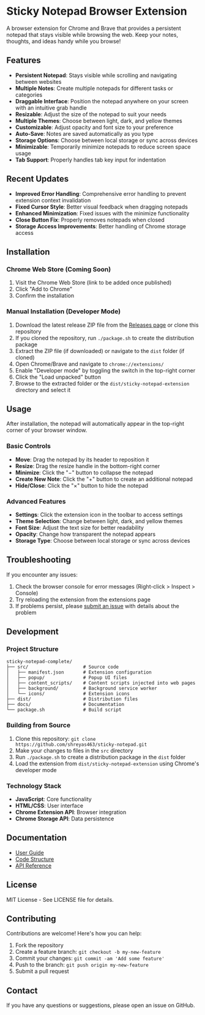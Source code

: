 # Sticky Notepad Browser Extension

A browser extension for Chrome and Brave that provides a persistent notepad that stays visible while browsing the web. Keep your notes, thoughts, and ideas handy while you browse!

## Features

- **Persistent Notepad**: Stays visible while scrolling and navigating between websites
- **Multiple Notes**: Create multiple notepads for different tasks or categories
- **Draggable Interface**: Position the notepad anywhere on your screen with an intuitive grab handle
- **Resizable**: Adjust the size of the notepad to suit your needs
- **Multiple Themes**: Choose between light, dark, and yellow themes
- **Customizable**: Adjust opacity and font size to your preference
- **Auto-Save**: Notes are saved automatically as you type
- **Storage Options**: Choose between local storage or sync across devices
- **Minimizable**: Temporarily minimize notepads to reduce screen space usage
- **Tab Support**: Properly handles tab key input for indentation

## Recent Updates

- **Improved Error Handling**: Comprehensive error handling to prevent extension context invalidation
- **Fixed Cursor Style**: Better visual feedback when dragging notepads
- **Enhanced Minimization**: Fixed issues with the minimize functionality
- **Close Button Fix**: Properly removes notepads when closed
- **Storage Access Improvements**: Better handling of Chrome storage access

## Installation

### Chrome Web Store (Coming Soon)

1. Visit the Chrome Web Store (link to be added once published)
2. Click "Add to Chrome"
3. Confirm the installation

### Manual Installation (Developer Mode)

1. Download the latest release ZIP file from the [Releases page](https://github.com/shreyas463/sticky-notepad/releases) or clone this repository
2. If you cloned the repository, run `./package.sh` to create the distribution package
3. Extract the ZIP file (if downloaded) or navigate to the `dist` folder (if cloned)
4. Open Chrome/Brave and navigate to `chrome://extensions/`
5. Enable "Developer mode" by toggling the switch in the top-right corner
6. Click the "Load unpacked" button
7. Browse to the extracted folder or the `dist/sticky-notepad-extension` directory and select it

## Usage

After installation, the notepad will automatically appear in the top-right corner of your browser window.

### Basic Controls

- **Move**: Drag the notepad by its header to reposition it
- **Resize**: Drag the resize handle in the bottom-right corner
- **Minimize**: Click the "−" button to collapse the notepad
- **Create New Note**: Click the "+" button to create an additional notepad
- **Hide/Close**: Click the "×" button to hide the notepad

### Advanced Features

- **Settings**: Click the extension icon in the toolbar to access settings
- **Theme Selection**: Change between light, dark, and yellow themes
- **Font Size**: Adjust the text size for better readability
- **Opacity**: Change how transparent the notepad appears
- **Storage Type**: Choose between local storage or sync across devices

## Troubleshooting

If you encounter any issues:

1. Check the browser console for error messages (Right-click > Inspect > Console)
2. Try reloading the extension from the extensions page
3. If problems persist, please [submit an issue](https://github.com/shreyas463/sticky-notepad/issues) with details about the problem

## Development

### Project Structure

```
sticky-notepad-complete/
├── src/                    # Source code
│   ├── manifest.json       # Extension configuration
│   ├── popup/              # Popup UI files
│   ├── content_scripts/    # Content scripts injected into web pages
│   ├── background/         # Background service worker
│   └── icons/              # Extension icons
├── dist/                   # Distribution files
├── docs/                   # Documentation
└── package.sh              # Build script
```

### Building from Source

1. Clone this repository: `git clone https://github.com/shreyas463/sticky-notepad.git`
2. Make your changes to files in the `src` directory
3. Run `./package.sh` to create a distribution package in the `dist` folder
4. Load the extension from `dist/sticky-notepad-extension` using Chrome's developer mode

### Technology Stack

- **JavaScript**: Core functionality
- **HTML/CSS**: User interface
- **Chrome Extension API**: Browser integration
- **Chrome Storage API**: Data persistence

## Documentation

- [User Guide](docs/user-guide.md)
- [Code Structure](docs/code-structure.md)
- [API Reference](docs/api-reference.md)

## License

MIT License - See LICENSE file for details.

## Contributing

Contributions are welcome! Here's how you can help:

1. Fork the repository
2. Create a feature branch: `git checkout -b my-new-feature`
3. Commit your changes: `git commit -am 'Add some feature'`
4. Push to the branch: `git push origin my-new-feature`
5. Submit a pull request

## Contact

If you have any questions or suggestions, please open an issue on GitHub.
